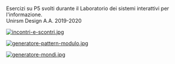 Esercizi su P5 svolti durante il Laboratorio dei sistemi interattivi per l'informazione.
<br/>Unirsm Design A.A. 2019-2020

[![incontri-e-scontri.jpg](https://i.postimg.cc/cH8RvmHk/incontri-e-scontri.jpg)](https://postimg.cc/PpTpc111)

[![generatore-pattern-modulo.jpg](https://i.postimg.cc/rF5fn8qZ/generatore-pattern-modulo.jpg)](https://postimg.cc/N5f8Lv9R)

[![generatore-mondi.jpg](https://i.postimg.cc/Gh4XRLLj/generatore-mondi.jpg)](https://postimg.cc/1fZGcZNg)


